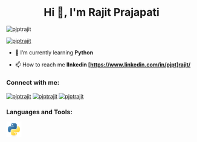 
<h1 align="center">Hi 👋, I'm Rajit Prajapati</h1>
<p align="left"> <img src="https://komarev.com/ghpvc/?username=pjptrajit&label=Profile%20views&color=0e75b6&style=flat" alt="pjptrajit" /> </p>

<p align="left"> <a href="https://twitter.com/pjptrajit" target="blank"><img src="https://img.shields.io/twitter/follow/pjptrajit?logo=twitter&style=for-the-badge" alt="pjptrajit" /></a> </p>

- 🌱 I’m currently learning **Python**

- 📫 How to reach me **lInkedin [https://www.linkedin.com/in/pjpt]rajit/**

<h3 align="left">Connect with me:</h3>
<p align="left">
<a href="https://twitter.com/pjptrajit" target="blank"><img align="center" src="https://raw.githubusercontent.com/rahuldkjain/github-profile-readme-generator/master/src/images/icons/Social/twitter.svg" alt="pjptrajit" height="30" width="40" /></a>
<a href="https://linkedin.com/in/pjptrajit" target="blank"><img align="center" src="https://raw.githubusercontent.com/rahuldkjain/github-profile-readme-generator/master/src/images/icons/Social/linked-in-alt.svg" alt="pjptrajit" height="30" width="40" /></a>
<a href="https://instagram.com/pjptrajit" target="blank"><img align="center" src="https://raw.githubusercontent.com/rahuldkjain/github-profile-readme-generator/master/src/images/icons/Social/instagram.svg" alt="pjptrajit" height="30" width="40" /></a>
</p>

<h3 align="left">Languages and Tools:</h3>
<p align="left"> <a href="https://www.python.org" target="_blank" rel="noreferrer"> <img src="https://raw.githubusercontent.com/devicons/devicon/master/icons/python/python-original.svg" alt="python" width="40" height="40"/> </a> </p>

<p>&nbsp;<img align="center" src="https://github-readme-stats.vercel.app/api?username=pjptrajit&show_icons=true&locale=en" alt="pjptr



